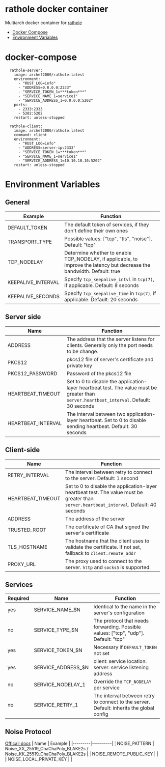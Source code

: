 # rathole docker container
Multiarch docker container for [rathole](https://github.com/rapiz1/rathole)
- [Docker Compose](#docker-compose)
- [Environment Variables](#environment-variables)

# docker-compose
```
  rathole-server:
    image: archef2000/rathole:latest
    environment:
      - "RUST_LOG=info"
      - "ADDRESS=0.0.0.0:2333"
      - "SERVICE_TOKEN_1=***token***"
      - "SERVICE_NAME_1=service1"
      - "SERVICE_ADDRESS_1=0.0.0.0:5202"
    ports:
      - 2333:2333
      - 5202:5202
    restart: unless-stopped

  rathole-client:
    image: archef2000/rathole:latest
    command: client
    environment:
      - "RUST_LOG=info"
      - "ADDRESS=server-ip:2333"
      - "SERVICE_TOKEN_1=***token***"
      - "SERVICE_NAME_1=service1"
      - "SERVICE_ADDRESS_1=10.10.10.10:5202"
    restart: unless-stopped
```

# Environment Variables

## General
| Example | Function |
|---------|----------|
| DEFAULT_TOKEN | The default token of services, if they don't define their own ones |
| TRANSPORT_TYPE | Possible values: ["tcp", "tls", "noise"]. Default: "tcp" |
| TCP_NODELAY | Determine whether to enable TCP_NODELAY, if applicable, to improve the latency but decrease the bandwidth. Default: true |
| KEEPALIVE_INTERVAL | Specify `tcp_keepalive_intvl` in `tcp(7)`, if applicable. Default: 8 seconds |
| KEEPALIVE_SECONDS | Specify `tcp_keepalive_time` in `tcp(7)`, if applicable. Default: 20 seconds |

## Server side
| Name | Function |
|---------|----------|
| ADDRESS | The address that the server listens for clients. Generally only the port needs to be change. |
| PKCS12 | pkcs12 file of server's certificate and private key |
| PKCS12_PASSWORD | Password of the pkcs12 file |
| HEARTBEAT_TIMEOUT | Set to 0 to disable the application-layer heartbeat test. The value must be greater than `server.heartbeat_interval`. Default: 30 seconds |
| HEARTBEAT_INTERVAL | The interval between two application-layer heartbeat. Set to 0 to disable sending heartbeat. Default: 30 seconds |


## Client-side
| Name | Function |
|---------|----------|
| RETRY_INTERVAL | The interval between retry to connect to the server. Default: 1 second |
| HEARTBEAT_TIMEOUT | Set to 0 to disable the application-layer heartbeat test. The value must be greater than `server.heartbeat_interval`. Default: 40 seconds |
| ADDRESS | The address of the server |
| TRUSTED_ROOT | The certificate of CA that signed the server's certificate |
| TLS_HOSTNAME | The hostname that the client uses to validate the certificate. If not set, fallback to `client.remote_addr` |
| PROXY_URL | The proxy used to connect to the server. `http` and `socks5` is supported. |

## Services
| Required | Name | Function |
|----------|---------|----------|
| yes | SERVICE_NAME_$N | Identical to the name in the server's configuration |
| no | SERVICE_TYPE_$N | The protocol that needs forwarding. Possible values: ["tcp", "udp"]. Default: "tcp" |
| yes | SERVICE_TOKEN_$N | Necessary if `DEFAULT_TOKEN` not set |
| yes | SERVICE_ADDRESS_$N | client: service location. server: service listening address |
| no | SERVICE_NODELAY_1 | Override the `TCP_NODELAY` per service |
| no | SERVICE_RETRY_1 | The interval between retry to connect to the server. Default: inherits the global config |

## Noise Protocol
[Officail docs](https://github.com/rapiz1/rathole/blob/main/docs/transport.md#noise-protocol)
| Name | Example |
|---------|----------|
| NOISE_PATTERN | Noise_XX_25519_ChaChaPoly_BLAKE2s / Noise_KK_25519_ChaChaPoly_BLAKE2s |
| NOISE_REMOTE_PUBLIC_KEY |  |
| NOISE_LOCAL_PRIVATE_KEY |  |
